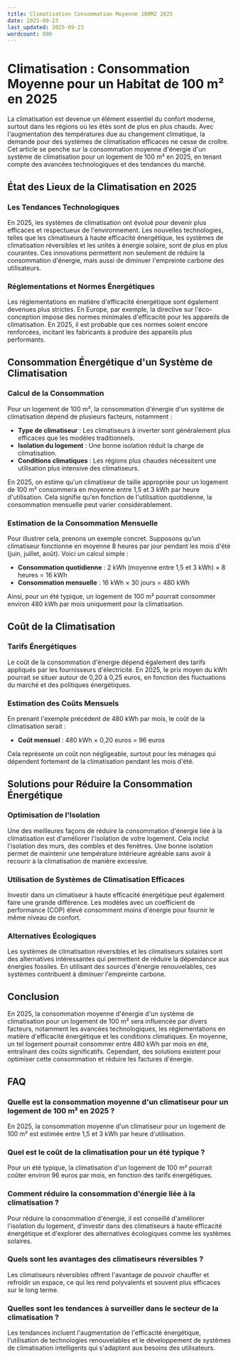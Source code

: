 ```yaml
---
title: Climatisation Consommation Moyenne 100M2 2025
date: 2025-09-23
last_updated: 2025-09-23
wordcount: 890
---
```


# Climatisation : Consommation Moyenne pour un Habitat de 100 m² en 2025

La climatisation est devenue un élément essentiel du confort moderne, surtout dans les régions où les étés sont de plus en plus chauds. Avec l'augmentation des températures due au changement climatique, la demande pour des systèmes de climatisation efficaces ne cesse de croître. Cet article se penche sur la consommation moyenne d'énergie d'un système de climatisation pour un logement de 100 m² en 2025, en tenant compte des avancées technologiques et des tendances du marché.

## État des Lieux de la Climatisation en 2025

### Les Tendances Technologiques

En 2025, les systèmes de climatisation ont évolué pour devenir plus efficaces et respectueux de l'environnement. Les nouvelles technologies, telles que les climatiseurs à haute efficacité énergétique, les systèmes de climatisation réversibles et les unités à énergie solaire, sont de plus en plus courantes. Ces innovations permettent non seulement de réduire la consommation d'énergie, mais aussi de diminuer l'empreinte carbone des utilisateurs.

### Réglementations et Normes Énergétiques

Les réglementations en matière d'efficacité énergétique sont également devenues plus strictes. En Europe, par exemple, la directive sur l'éco-conception impose des normes minimales d'efficacité pour les appareils de climatisation. En 2025, il est probable que ces normes soient encore renforcées, incitant les fabricants à produire des appareils plus performants.

## Consommation Énergétique d'un Système de Climatisation

### Calcul de la Consommation

Pour un logement de 100 m², la consommation d'énergie d'un système de climatisation dépend de plusieurs facteurs, notamment :

- **Type de climatiseur** : Les climatiseurs à inverter sont généralement plus efficaces que les modèles traditionnels.
- **Isolation du logement** : Une bonne isolation réduit la charge de climatisation.
- **Conditions climatiques** : Les régions plus chaudes nécessitent une utilisation plus intensive des climatiseurs.

En 2025, on estime qu'un climatiseur de taille appropriée pour un logement de 100 m² consommera en moyenne entre 1,5 et 3 kWh par heure d'utilisation. Cela signifie qu'en fonction de l'utilisation quotidienne, la consommation mensuelle peut varier considérablement.

### Estimation de la Consommation Mensuelle

Pour illustrer cela, prenons un exemple concret. Supposons qu’un climatiseur fonctionne en moyenne 8 heures par jour pendant les mois d'été (juin, juillet, août). Voici un calcul simple :

- **Consommation quotidienne** : 2 kWh (moyenne entre 1,5 et 3 kWh) × 8 heures = 16 kWh
- **Consommation mensuelle** : 16 kWh × 30 jours = 480 kWh

Ainsi, pour un été typique, un logement de 100 m² pourrait consommer environ 480 kWh par mois uniquement pour la climatisation.

## Coût de la Climatisation

### Tarifs Énergétiques

Le coût de la consommation d'énergie dépend également des tarifs appliqués par les fournisseurs d'électricité. En 2025, le prix moyen du kWh pourrait se situer autour de 0,20 à 0,25 euros, en fonction des fluctuations du marché et des politiques énergétiques.

### Estimation des Coûts Mensuels

En prenant l'exemple précédent de 480 kWh par mois, le coût de la climatisation serait :

- **Coût mensuel** : 480 kWh × 0,20 euros = 96 euros

Cela représente un coût non négligeable, surtout pour les ménages qui dépendent fortement de la climatisation pendant les mois d'été.

## Solutions pour Réduire la Consommation Énergétique

### Optimisation de l'Isolation

Une des meilleures façons de réduire la consommation d'énergie liée à la climatisation est d'améliorer l'isolation de votre logement. Cela inclut l'isolation des murs, des combles et des fenêtres. Une bonne isolation permet de maintenir une température intérieure agréable sans avoir à recourir à la climatisation de manière excessive.

### Utilisation de Systèmes de Climatisation Efficaces

Investir dans un climatiseur à haute efficacité énergétique peut également faire une grande différence. Les modèles avec un coefficient de performance (COP) élevé consomment moins d'énergie pour fournir le même niveau de confort.

### Alternatives Écologiques

Les systèmes de climatisation réversibles et les climatiseurs solaires sont des alternatives intéressantes qui permettent de réduire la dépendance aux énergies fossiles. En utilisant des sources d'énergie renouvelables, ces systèmes contribuent à diminuer l'empreinte carbone.

## Conclusion

En 2025, la consommation moyenne d'énergie d'un système de climatisation pour un logement de 100 m² sera influencée par divers facteurs, notamment les avancées technologiques, les réglementations en matière d'efficacité énergétique et les conditions climatiques. En moyenne, un tel logement pourrait consommer entre 480 kWh par mois en été, entraînant des coûts significatifs. Cependant, des solutions existent pour optimiser cette consommation et réduire les factures d'énergie.

## FAQ

### Quelle est la consommation moyenne d'un climatiseur pour un logement de 100 m² en 2025 ?

En 2025, la consommation moyenne d'un climatiseur pour un logement de 100 m² est estimée entre 1,5 et 3 kWh par heure d'utilisation.

### Quel est le coût de la climatisation pour un été typique ?

Pour un été typique, la climatisation d'un logement de 100 m² pourrait coûter environ 96 euros par mois, en fonction des tarifs énergétiques.

### Comment réduire la consommation d'énergie liée à la climatisation ?

Pour réduire la consommation d'énergie, il est conseillé d'améliorer l'isolation du logement, d'investir dans des climatiseurs à haute efficacité énergétique et d'explorer des alternatives écologiques comme les systèmes solaires.

### Quels sont les avantages des climatiseurs réversibles ?

Les climatiseurs réversibles offrent l'avantage de pouvoir chauffer et refroidir un espace, ce qui les rend polyvalents et souvent plus efficaces sur le long terme.

### Quelles sont les tendances à surveiller dans le secteur de la climatisation ?

Les tendances incluent l'augmentation de l'efficacité énergétique, l'utilisation de technologies renouvelables et le développement de systèmes de climatisation intelligents qui s'adaptent aux besoins des utilisateurs.
